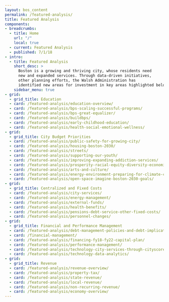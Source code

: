 ```yaml
---
layout: bos_content
permalink: /featured-analysis/
title: Featured Analysis
components:
- breadcrumbs:
  - title: Home
    url: "/"
    local: true
  - current: Featured Analysis
  - published: 7/1/18
- intro:
  - title: Featured Analysis
    short_desc: >
      Boston is a growing and thriving city, whose residents need
      new and expanded services. Through data-driven initiatives,
      other planning efforts, the Walsh Administration has 
      identified new areas for investment in key areas highlighted below.
    sidebar_menu: true
- grid:
  - grid_title: Education
  - card: /featured-analysis/education-overview/
  - card: /featured-analysis/bps-scaling-successful-programs/
  - card: /featured-analysis/bps-great-equalizer/
  - card: /featured-analysis/buildbps/
  - card: /featured-analysis/early-childhood-education/
  - card: /featured-analysis/health-social-emotional-wellness/
- grid: 
  - grid_title: City Budget Priorities
  - card: /featured-analysis/public-safety-for-growing-city/
  - card: /featured-analysis/housing-boston-2030/
  - card: /featured-analysis/streets/ 
  - card: /featured-analysis/supporting-our-youth/
  - card: /featured-analysis/improving-expanding-addiction-services/ 
  - card: /featured-analysis/prosperity-racial-equity-diversity-economic-mobility/
  - card: /featured-analysis/arts-and-culture/  
  - card: /featured-analysis/energy-environment-preparing-for-climate-change/
  - card: /featured-analysis/open-space-imagine-boston-2030-goals/
- grid: 
  - grid_title: Centralized and Fixed Costs
  - card: /featured-analysis/city-services/
  - card: /featured-analysis/energy-management/ 
  - card: /featured-analysis/external-funds/
  - card: /featured-analysis/health-benefits/
  - card: /featured-analysis/pensions-debt-service-other-fixed-costs/
  - card: /featured-analysis/personnel-changes/
- grid:
  - grid_title: Financial and Performance Management
  - card: /featured-analysis/debt-management-policies-and-debt-implications-of-plan/
  - card: /financial-management/
  - card: /featured-analysis/financing-fy18-fy22-capital-plan/
  - card: /featured-analysis/performance-management/
  - card: /featured-analysis/technology-city-services-through-cityscore/
  - card: /featured-analysis/technology-data-analytics/
- grid: 
  - grid_title: Revenue
  - card: /featured-analysis/revenue-overview/
  - card: /featured-analysis/property-tax/  
  - card: /featured-analysis/state-revenue/
  - card: /featured-analysis/local-revenue/
  - card: /featured-analysis/non-recurring-revenue/
  - card: /featured-analysis/economy-overview/
---
```

